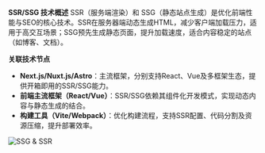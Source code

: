**SSR/SSG 技术概述**
	SSR（服务端渲染）和 SSG（静态站点生成）是优化前端性能与SEO的核心技术。SSR在服务器端动态生成HTML，减少客户端加载压力，适用于高交互场景；SSG预先生成静态页面，提升加载速度，适合内容稳定的站点（如博客、文档）。

**关联技术节点**

- **Next.js/Nuxt.js/Astro**：主流框架，分别支持React、Vue及多框架生态，提供开箱即用的SSR/SSG能力。
- **前端主流框架（React/Vue）**：SSR/SSG依赖其组件化开发模式，实现动态内容与静态生成的结合。
- **构建工具（Vite/Webpack）**：优化构建流程，支持SSR配置、代码分割及资源压缩，提升部署效率。

![SSG & SSR](https://velog.velcdn.com/images/oasis0981/post/3e4bb782-f890-4eed-b8bc-54dd90aea88c/image.png)